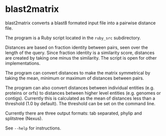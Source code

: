 # blast2matrix

blast2matrix converts a blast8 formated input file into a pairwise distance file.

The program is a Ruby script located in the `ruby_src` subdirectory.

Distances are based on fraction identity between pairs, seen over the length of the query.
Since fraction identity is a similarity score, distances are created by taking one minus
the similarity. The script is open for other implementations.

The program can convert distances to make the matrix symmetrical by taking the mean,
minimum or maximum of distances between pairs.

The program can also convert distances between individual entities (e.g. proteins or
orfs) to distances between higher level entities (e.g. genomes or contigs). Currently
this is calculated as the mean of distances less than a threshold (1.0 by default). The
threshold can be set on the command line.

Currently there are three output formats: tab separated, phylip and splitstree (Nexus).

See `--help` for instructions.
